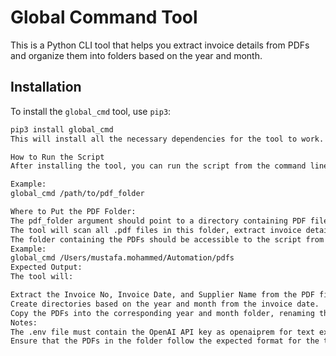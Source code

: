 # Global Command Tool

This is a Python CLI tool that helps you extract invoice details from PDFs and organize them into folders based on the year and month.

## Installation

To install the `global_cmd` tool, use `pip3`:

```sh
pip3 install global_cmd
This will install all the necessary dependencies for the tool to work.

How to Run the Script
After installing the tool, you can run the script from the command line by providing the folder path containing the PDFs you want to process.

Example:
global_cmd /path/to/pdf_folder

Where to Put the PDF Folder:
The pdf_folder argument should point to a directory containing PDF files that you want to process.
The tool will scan all .pdf files in this folder, extract invoice details, and organize them into directories by year and month.
The folder containing the PDFs should be accessible to the script from the command line.
Example:
global_cmd /Users/mustafa.mohammed/Automation/pdfs
Expected Output:
The tool will:

Extract the Invoice No, Invoice Date, and Supplier Name from the PDF files.
Create directories based on the year and month from the invoice date.
Copy the PDFs into the corresponding year and month folder, renaming them based on the Invoice No and Supplier Name.
Notes:
The .env file must contain the OpenAI API key as openaiprem for text extraction to work.
Ensure that the PDFs in the folder follow the expected format for the tool to extract details successfully.

